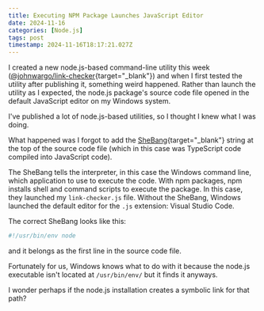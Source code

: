 ```yaml
---
title: Executing NPM Package Launches JavaScript Editor
date: 2024-11-16
categories: [Node.js]
tags: post
timestamp: 2024-11-16T18:17:21.027Z
---
```


I created a new node.js-based command-line utility this week ([@johnwargo/link-checker](https://www.npmjs.com/package/@johnwargo/link-checker){target="_blank"}) and when I first tested the utility after publishing it, something weird happened. Rather than launch the utility as I expected, the node.js package's source code file opened in the default JavaScript editor on my Windows system. 

I've published a lot of node.js-based utilities, so I thought I knew what I was doing.

What happened was I forgot to add the [SheBang](https://en.wikipedia.org/wiki/Shebang_(Unix)){target="_blank"} string at the top of the source code file (which in this case was TypeScript code compiled into JavaScript code). 

The SheBang tells the interpreter, in this case the Windows command line, which application to use to execute the code. With npm packages, npm installs shell and command scripts to execute the package. In this case, they launched my `link-checker.js` file. Without the SheBang, Windows launched the default editor for the `.js` extension: Visual Studio Code.

The correct SheBang looks like this: 

```js
#!/usr/bin/env node
```

and it belongs as the first line in the source code file.

Fortunately for us, Windows knows what to do with it because the node.js executable isn't located at `/usr/bin/env/` but it finds it anyways. 

I wonder perhaps if the node.js installation creates a symbolic link for that path?
